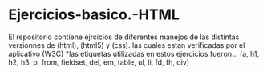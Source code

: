 # Ejercicios-basico.-HTML
El repositorio contiene ejrcicios de diferentes manejos de las distintas versionnes de (html), (html5) y (css). las cuales estan verificadas por el aplicativo (W3C) *las etiquetas utilizadas en estos ejercicios fueron... (a, h1, h2, h3, p, from, fieldset, del, em, table, ul, li, fd, fh, div)
